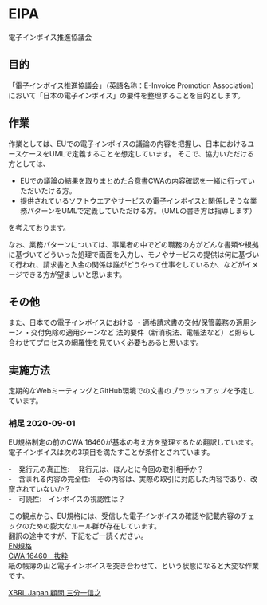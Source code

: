 # EIPA
電子インボイス推進協議会

## 目的
「電子インボイス推進協議会」（英語名称：E-Invoice Promotion Association）において「日本の電子インボイス」の要件を整理することを目的とします。

## 作業
作業としては、EUでの電子インボイスの議論の内容を把握し、日本におけるユースケースをUMLで定義することを想定しています。 そこで、協力いただける方としては、
* EUでの議論の結果を取りまとめた合意書CWAの内容確認を一緒に行っていただいたける方。
* 提供されているソフトウエアやサービスの電子インボイスと関係しそうな業務パターンをUMLで定義していただける方。（UMLの書き方は指導します）

を考えております。

なお、業務パターンについては、事業者の中でどの職務の方がどんな書類や根拠に基づいてどういった処理で画面を入力し、モノやサービスの提供は何に基づいて行われ、請求書と入金の関係は誰がどうやって仕事をしているか、などがイメージできる方が望ましいと思います。

## その他
また、日本での電子インボイスにおける ・適格請求書の交付/保管義務の適用シーン ・交付免除の適用シーンなど 法的要件（新消税法、電帳法など）と照らし合わせてプロセスの網羅性を見ていく必要もあると思います。

## 実施方法
定期的なWebミーティングとGitHub環境での文書のブラッシュアップを予定しています。

### 補足 2020-09-01
EU規格制定の前のCWA 16460が基本の考え方を整理するため翻訳しています。  
電子インボイスは次の3項目を満たすことが条件とされています。 

-　発行元の真正性: 　発行元は、ほんとに今回の取引相手か？  
-　含まれる内容の完全性:　その内容は、実際の取引に対応した内容であり、改竄されていないか？  
-　可読性:　インボイスの視認性は？  

この観点から、EU規格には、受信した電子インボイスの確認や記載内容のチェックのための膨大なルール群が存在しています。  
翻訳の途中ですが、下記をご一読ください。  
[EN規格](EN規格)  
[CWA 16460　抜粋](EU規格/CWA_16460_抜粋.md)  
紙の帳簿の山と電子インボイスを突き合わせて、という状態になると大変な作業です。  

[XBRL Japan 顧問 三分一信之](https://www.sambuichi.jp)
